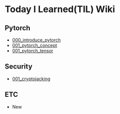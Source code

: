 # Today I Learned(TIL) Wiki

## Pytorch
* [000_introduce_pytorch](https://github.com/whitedk98/TIL/blob/main/pytorch/000_introduce_pytorch.md)
* [001_pytorch_concept](https://github.com/whitedk98/TIL/blob/main/pytorch/001_pytorch_concept.md)
* [001_pytorch_tensor](https://github.com/whitedk98/TIL/blob/main/pytorch/002_pytorch_tensor.md)

## Security
* [001_cryptojacking](https://github.com/whitedk98/TIL/blob/main/security/001_cryptojacking.md)

## ETC
* New
